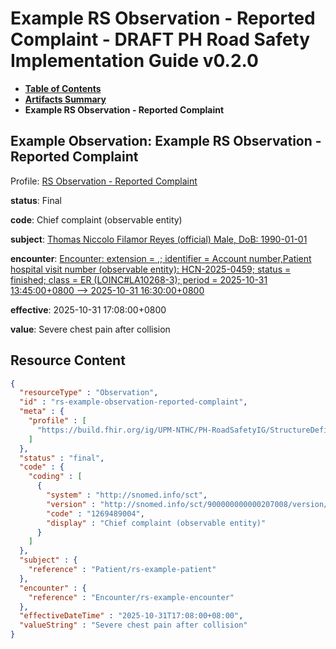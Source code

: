 # Example RS Observation - Reported Complaint - DRAFT PH Road Safety Implementation Guide v0.2.0

* [**Table of Contents**](toc.md)
* [**Artifacts Summary**](artifacts.md)
* **Example RS Observation - Reported Complaint**

## Example Observation: Example RS Observation - Reported Complaint

Profile: [RS Observation - Reported Complaint](StructureDefinition-rs-observation-reported-complaint.md)

**status**: Final

**code**: Chief complaint (observable entity)

**subject**: [Thomas Niccolo Filamor Reyes (official) Male, DoB: 1990-01-01](Patient-rs-example-patient.md)

**encounter**: [Encounter: extension = ,; identifier = Account number,Patient hospital visit number (observable entity): HCN-2025-0459; status = finished; class = ER (LOINC#LA10268-3); period = 2025-10-31 13:45:00+0800 --> 2025-10-31 16:30:00+0800](Encounter-rs-example-encounter.md)

**effective**: 2025-10-31 17:08:00+0800

**value**: Severe chest pain after collision



## Resource Content

```json
{
  "resourceType" : "Observation",
  "id" : "rs-example-observation-reported-complaint",
  "meta" : {
    "profile" : [
      "https://build.fhir.org/ig/UPM-NTHC/PH-RoadSafetyIG/StructureDefinition/rs-observation-reported-complaint"
    ]
  },
  "status" : "final",
  "code" : {
    "coding" : [
      {
        "system" : "http://snomed.info/sct",
        "version" : "http://snomed.info/sct/900000000000207008/version/20241001",
        "code" : "1269489004",
        "display" : "Chief complaint (observable entity)"
      }
    ]
  },
  "subject" : {
    "reference" : "Patient/rs-example-patient"
  },
  "encounter" : {
    "reference" : "Encounter/rs-example-encounter"
  },
  "effectiveDateTime" : "2025-10-31T17:08:00+08:00",
  "valueString" : "Severe chest pain after collision"
}

```
